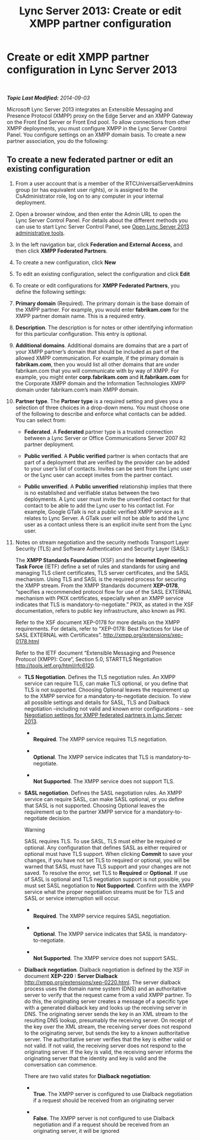 ﻿---
title: 'Lync Server 2013: Create or edit XMPP partner configuration'
TOCTitle: Create or edit XMPP partner configuration
ms:assetid: 362dbe5e-8ee9-4aba-8c26-5907312b4a60
ms:mtpsurl: https://technet.microsoft.com/en-us/library/JJ552447(v=OCS.15)
ms:contentKeyID: 48679558
ms.date: 09/03/2014
mtps_version: v=OCS.15
---

<div data-xmlns="http://www.w3.org/1999/xhtml">

<div class="topic" data-xmlns="http://www.w3.org/1999/xhtml" data-msxsl="urn:schemas-microsoft-com:xslt" data-cs="http://msdn.microsoft.com/en-us/">

<div data-asp="http://msdn2.microsoft.com/asp">

# Create or edit XMPP partner configuration in Lync Server 2013

</div>

<div id="mainSection">

<div id="mainBody">

<span> </span>

_**Topic Last Modified:** 2014-09-03_

Microsoft Lync Server 2013 integrates an Extensible Messaging and Presence Protocol (XMPP) proxy on the Edge Server and an XMPP Gateway on the Front End Server or Front End pool. To allow connections from other XMPP deployments, you must configure XMPP in the Lync Server Control Panel. You configure settings on an XMPP domain basis. To create a new partner association, you do the following:

<div>

## To create a new federated partner or edit an existing configuration

1.  From a user account that is a member of the RTCUniversalServerAdmins group (or has equivalent user rights), or is assigned to the CsAdministrator role, log on to any computer in your internal deployment.

2.  Open a browser window, and then enter the Admin URL to open the Lync Server Control Panel. For details about the different methods you can use to start Lync Server Control Panel, see [Open Lync Server 2013 administrative tools](lync-server-2013-open-lync-server-administrative-tools.md).

3.  In the left navigation bar, click **Federation and External Access**, and then click **XMPP Federated Partners**.

4.  To create a new configuration, click **New**

5.  To edit an existing configuration, select the configuration and click **Edit**

6.  To create or edit configurations for **XMPP Federated Partners**, you define the following settings:

7.  **Primary domain** (Required). The primary domain is the base domain of the XMPP partner. For example, you would enter **fabrikam.com** for the XMPP partner domain name. This is a required entry.

8.  **Description**. The description is for notes or other identifying information for this particular configuration. This entry is optional.

9.  **Additional domains**. Additional domains are domains that are a part of your XMPP partner’s domain that should be included as part of the allowed XMPP communication. For example, if the primary domain is **fabrikam.com**, then you would list all other domains that are under fabrikam.com that you will communicate with by way of XMPP. For example, you might enter **corp.fabrikam.com** and **it.fabrikam.com** for the Corporate XMPP domain and the Information Technologies XMPP domain under fabrikam.com’s main XMPP domain.

10. **Partner type**. The **Partner type** is a required setting and gives you a selection of three choices in a drop-down menu. You must choose one of the following to describe and enforce what contacts can be added. You can select from:
    
      - **Federated**. A **Federated** partner type is a trusted connection between a Lync Server or Office Communications Server 2007 R2 partner deployment.
    
      - **Public verified**. A **Public verified** partner is when contacts that are part of a deployment that are verified by the provider can be added to your user’s list of contacts. Invites can be sent from the Lync user or the Lync user can accept invites from the partner contact.
    
      - **Public unverified**. A **Public unverified** relationship implies that there is no established and verifiable status between the two deployments. A Lync user must invite the unverified contact for that contact to be able to add the Lync user to his contact list. For example, Google GTalk is not a public verified XMPP service as it relates to Lync Server. A GTalk user will not be able to add the Lync user as a contact unless there is an explicit invite sent from the Lync user.

11. Notes on stream negotiation and the security methods Transport Layer Security (TLS) and Software Authentication and Security Layer (SASL):
    
    The **XMPP Standards Foundation** (XSF) and the **Internet Engineering Task Force** (IETF) define a set of rules and standards for using and managing TLS client certificates, TLS server certificates, and the SASL mechanism. Using TLS and SASL is the required process for securing the XMPP stream. From the XMPP Standards document **XEP-0178**, “specifies a recommended protocol flow for use of the SASL EXTERNAL mechanism with PKIX certificates, especially when an XMPP service indicates that TLS is mandatory-to-negotiate.” PKIX, as stated in the XSF documentation, refers to public key infrastructure, also known as PKI.
    
    Refer to the XSF document XEP-0178 for more details on the XMPP requirements. For details, refer to “XEP-0178: Best Practices for Use of SASL EXTERNAL with Certificates”. <http://xmpp.org/extensions/xep-0178.html>
    
    Refer to the IETF document “Extensible Messaging and Presence Protocol (XMPP): Core“, Section 5.0, STARTTLS Negotiation <http://tools.ietf.org/html/rfc6120>.
    
      - **TLS Negotiation**. Defines the TLS negotiation rules. An XMPP service can require TLS, can make TLS optional, or you define that TLS is not supported. Choosing Optional leaves the requirement up to the XMPP service for a mandatory-to-negotiate decision. To view all possible settings and details for SASL, TLS and Dialback negotiation –including not valid and known error configurations - see [Negotiation settings for XMPP federated partners in Lync Server 2013](lync-server-2013-negotiation-settings-for-xmpp-federated-partners.md).
        
          - <span></span>  
            **Required**. The XMPP service requires TLS negotiation.
        
          - <span></span>  
            **Optional**. The XMPP service indicates that TLS is mandatory-to-negotiate.
        
          - <span></span>  
            **Not Supported**. The XMPP service does not support TLS.
    
      - **SASL negotiation**. Defines the SASL negotiation rules. An XMPP service can require SASL, can make SASL optional, or you define that SASL is not supported. Choosing Optional leaves the requirement up to the partner XMPP service for a mandatory-to-negotiate decision.
        
        <div>
        

        > [!WARNING]  
        > SASL requires TLS. To use SASL, TLS must either be required or optional. Any configuration that defines SASL as either required or optional must have TLS support. When clicking <STRONG>Commit</STRONG> to save your changes, if you have not set TLS to required or optional, you will be warned that SASL must have TLS support and your changes are not saved. To resolve the error, set TLS to <STRONG>Required</STRONG> or <STRONG>Optional</STRONG>. If use of SASL is optional and TLS negotiation support is not possible, you must set SASL negotiation to <STRONG>Not Supported</STRONG>. Confirm with the XMPP service what the proper negotiation streams must be for TLS and SASL or service interruption will occur.

        
        </div>
        
          - <span></span>  
            **Required**. The XMPP service requires SASL negotiation.
        
          - <span></span>  
            **Optional**. The XMPP service indicates that SASL is mandatory-to-negotiate.
        
          - <span></span>  
            **Not Supported**. The XMPP service does not support SASL.
    
      - **Dialback negotiation**. Dialback negotiation is defined by the XSF in document **XEP-220 : Server Dialback** <http://xmpp.org/extensions/xep-0220.html>. The server dialback process uses the domain name system (DNS) and an authoritative server to verify that the request came from a valid XMPP partner. To do this, the originating server creates a message of a specific type with a generated dialback key and looks up the receiving server in DNS. The originating server sends the key in an XML stream to the resulting DNS lookup, presumably the receiving server. On receipt of the key over the XML stream, the receiving server does not respond to the originating server, but sends the key to a known authoritative server. The authoritative server verifies that the key is either valid or not valid. If not valid, the receiving server does not respond to the originating server. If the key is valid, the receiving server informs the originating server that the identity and key is valid and the conversation can commence.
        
        There are two valid states for **Dialback negotiation**:
        
          - <span></span>  
            **True**. The XMPP server is configured to use Dialback negotiation if a request should be received from an originating server
        
          - <span></span>  
            **False**. The XMPP server is not configured to use Dialback negotiation and if a request should be received from an originating server, it will be ignored

</div>

</div>

<span> </span>

</div>

</div>

</div>


